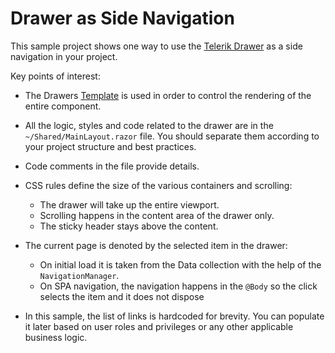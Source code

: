 # Drawer as Side Navigation

This sample project shows one way to use the [Telerik Drawer](https://demos.telerik.com/blazor-ui/drawer/overview) as a side navigation in your project.

Key points of interest:

* The Drawers [Template](https://docs.telerik.com/blazor-ui/components/drawer/templates#template) is used in order to control the rendering of the entire component. 

* All the logic, styles and code related to the drawer are in the `~/Shared/MainLayout.razor` file. You should separate them according to your project structure and best practices.

* Code comments in the file provide details.

* CSS rules define the size of the various containers and scrolling:
    * The drawer will take up the entire viewport.
    * Scrolling happens in the content area of the drawer only.
    * The sticky header stays above the content.
    
* The current page is denoted by the selected item in the drawer:
    * On initial load it is taken from the Data collection with the help of the `NavigationManager`.
    * On SPA navigation, the navigation happens in the `@Body` so the click selects the item and it does not dispose
    
* In this sample, the list of links is hardcoded for brevity. You can populate it later based on user roles and privileges or any other applicable business logic.